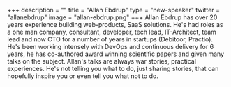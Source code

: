+++
description = ""
title = "Allan Ebdrup"
type = "new-speaker"
twitter = "allanebdrup"
image = "allan-ebdrup.png"
+++
Allan Ebdrup has over 20 years experience building web-products, SaaS solutions. He's had roles as a one man company, consultant, developer, tech lead, IT-Architect, team lead and now CTO for a number of years in startups (Debitoor, Practio). He's been working intensely with DevOps and continuous delivery for 6 years, he has co-authored award winning scientific papers and given many talks on the subject. Allan's talks are always war stories, practical experiences. He's not telling you what to do, just sharing stories, that can hopefully inspire you or even tell you what not to do.